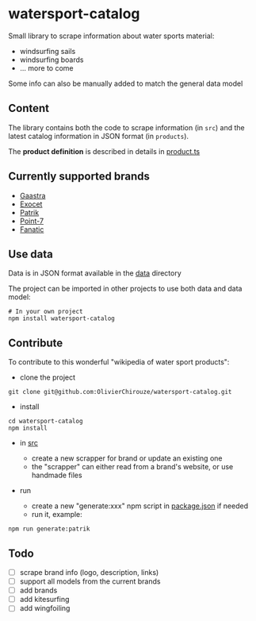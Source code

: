 # watersport-catalog

Small library to scrape information about water sports material:
- windsurfing sails
- windsurfing boards
- ... more to come

Some info can also be manually added to match the general data model

## Content
The library contains both the code to scrape information (in `src`)
and the latest catalog information in JSON format (in `products`).

The **product definition** is described in details in [product.ts](src/model/product.ts)

## Currently supported brands

- [Gaastra](https://ga-windsurfing.com/)
- [Exocet](https://www.exocet-original.fr/)
- [Patrik](https://patrik-windsurf.com/)
- [Point-7](https://point-7.com/)
- [Fanatic](https://www.fanatic.com/fr/windsurfing)

## Use data

Data is in JSON format available in the [data](./data) directory 

The project can be imported in other projects to use both data and data model:

```shell
# In your own project
npm install watersport-catalog
```

## Contribute

To contribute to this wonderful "wikipedia of water sport products":

- clone the project
```shell
git clone git@github.com:OlivierChirouze/watersport-catalog.git
```

- install
```shell
cd watersport-catalog
npm install
```

- in [src](./src)
  - create a new scrapper for brand or update an existing one
  - the "scrapper" can either read from a brand's website, or use handmade files

- run
  - create a new "generate:xxx" npm script in [package.json](package.json) if needed
  - run it, example:
```shell
npm run generate:patrik
```

## Todo
- [ ] scrape brand info (logo, description, links)
- [ ] support all models from the current brands
- [ ] add brands
- [ ] add kitesurfing
- [ ] add wingfoiling
